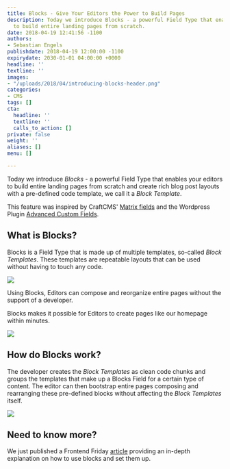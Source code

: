 ```yaml
---
title: Blocks - Give Your Editors the Power to Build Pages
description: Today we introduce Blocks - a powerful Field Type that enables your editors
  to build entire landing pages from scratch.
date: 2018-04-19 12:41:56 -1100
authors:
- Sebastian Engels
publishdate: 2018-04-19 12:00:00 -1100
expirydate: 2030-01-01 04:00:00 +0000
headline: ''
textline: ''
images:
- "/uploads/2018/04/introducing-blocks-header.png"
categories:
- CMS
tags: []
cta:
  headline: ''
  textline: ''
  calls_to_action: []
private: false
weight: ''
aliases: []
menu: []

---
```

Today we introduce _Blocks_ - a powerful Field Type that enables your editors to build entire landing pages from scratch and create rich blog post layouts with a pre-defined code template, we call it a _Block Template_.

This feature was inspired by CraftCMS' [Matrix fields](https://craftcms.com/features/matrix) and the Wordpress Plugin [Advanced Custom Fields](https://www.advancedcustomfields.com/).

## What is Blocks?

Blocks is a Field Type that is made up of multiple templates, so-called _Block Templates_. These templates are repeatable layouts that can be used without having to touch any code.

![](/uploads/2018/04/block-compose.gif)

Using Blocks, Editors can compose and reorganize entire pages without the support of a developer.

Blocks makes it possible for Editors to create pages like our homepage within minutes.

![](/uploads/2018/04/ui-scroll-blocks.gif)

<!--{{% tip %}}We created a \[Starter Kit Repository\](#/add-site) and an \[Introduction to Blocks\](link to frontend friday article) so you can get started right away.{{% /tip %}}-->

## How do Blocks work?

The developer creates the _Block Templates_ as clean code chunks and groups the templates that make up a Blocks Field for a certain type of content. The editor can then bootstrap entire pages composing and rearranging these pre-defined blocks without affecting the _Block Templates_ itself.

![](/uploads/2018/04/code-moving-reduced.gif)

## Need to know more?

We just published a Frontend Friday [article](/blog/sawmill-layout-composer-for-hugo-and-forestry/) providing an in-depth explanation on how to use blocks and set them up.

<!--Also make sure to check out our [docs]() on this topic.-->